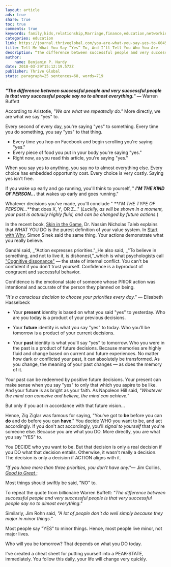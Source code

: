 ```yaml
---
layout: article
ads: true
share: true
toc: true
comments: true
keywords: family,kids,relationship,Marriage,finance,education,networking
categories: education
link: https://journal.thriveglobal.com/you-are-what-you-say-yes-to-60457c4d26d3
title: Tell Me What You Say “Yes” To, And I’ll Tell You Who You Are
description: “The difference between successful people and very successful people is that very successful people say no to almost everything.” — Warren…
author: 
    name: Benjamin P. Hardy
date: 2018-03-29T15:12:19.572Z
publisher: Thrive Global
stats: paragraph=25 sentences=68, words=719
---
```

**_"The difference between successful people and very successful people is that very successful people say no to almost everything." —_** Warren Buffett

According to Aristotle, _"We are what we repeatedly do."_ More directly, we are what we say "yes" to.

Every second of every day, you're saying "yes" to something. Every time you do something, you say "yes" to that thing.

* Every time you hop on Facebook and begin scrolling you're saying "yes."
* Every piece of food you put in your body you're saying "yes."
* Right now, as you read this article, you're saying "yes."

When you say yes to anything, you say no to almost everything else. Every choice has embedded opportunity cost. Every choice is very costly. Saying yes isn't free.

If you wake up early and go running, you'll think to yourself, " **_I'M THE KIND OF PERSON..._** that wakes up early and goes running."

Whatever decisions you've made, you'll conclude " **_I'M THE TYPE OF PERSON..._**that does X, Y, OR Z..." (_Luckily, as will be shown in a moment, your past is actually highly fluid, and can be changed by future actions._)

In the recent book, [Skin in the Game](https://www.amazon.com/Skin-Game-Hidden-Asymmetries-Daily/dp/042528462X), Dr. Nassim Nicholas Taleb explains that WHAT YOU DO is the purest definition of your value system. In [Start with Why](https://www.amazon.com/Start-Why-Leaders-Inspire-Everyone/dp/1591846447), Simon Sinek said the same thing. Your actions demonstrate what you really believe.

Gandhi said, _"Action expresses priorities."_He also said, _"To believe in something, and not to live it, is dishonest,"_which is what psychologists call ["Cognitive dissonance"](http://psycnet.apa.org/record/2008-07220-000) — the state of internal conflict. You can't be confident if you don't trust yourself. Confidence is a byproduct of congruent and successful behavior.

Confidence is the emotional state of someone whose PRIOR action was intentional and accurate of the person they planned on being.

_"It's a conscious decision to choose your priorities every day." —_ Elisabeth Hasselbeck

* Your **present** identity is based on what you said "yes" to yesterday. Who are you today is a product of your previous decisions.

* Your **future** identity is what you say "yes" to today. Who you'll be tomorrow is a product of your current decisions.

* Your **past** identity is what you'll say "yes" to tomorrow. Who you were in the past is a product of future decisions. Because memories are highly fluid and change based on current and future experiences. No matter how dark or conflicted your past, it can absolutely be transformed. As you change, the meaning of your past changes — as does the memory of it.

Your past can be redeemed by positive future decisions. Your present can make sense when you say "yes" to only that which you aspire to be like. And your future is as bright as your faith. As Napoleon Hill said, _"Whatever the mind can conceive and believe, the mind can achieve."_

But only if you act in accordance with that future vision...

Hence, Zig Ziglar was famous for saying, "You've got to **be** before you can **do** and do before you can **have**." You decide WHO you want to be, and act accordingly. If you don't act accordingly, you'll _signal to yourself_ that you're someone else. Because you are what you DO. More directly, you are what you say "YES" to.

You DECIDE who you want to be. But that decision is only a real decision if you DO what that decision entails. Otherwise, it wasn't really a decision. The decision is only a decision if ACTION aligns with it.

_"If you have more than three priorities, you don't have any."_— Jim Collins, [_Good to Great_ ;](https://www.amazon.com/Good-Great-Some-Companies-Others/dp/0066620996)

Most things should swiftly be said, "NO" to.

To repeat the quote from billionaire Warren Buffett: _"The difference between successful people and very successful people is that very successful people say no to almost everything."_

Similarly, Jim Rohn said, _"A lot of people don't do well simply because they major in minor things."_

Most people say "YES" to minor things. Hence, most people live minor, not major lives.

Who will you be tomorrow? That depends on what you DO today.

I've created a cheat sheet for putting yourself into a PEAK-STATE, immediately. You follow this daily, your life will change very quickly.
